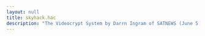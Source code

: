 ```yaml
---
layout: null
title: skyhack.hac
description: "The Videocrypt System by Darrn Ingram of SATNEWS (June 5, 1991)"
---
```

